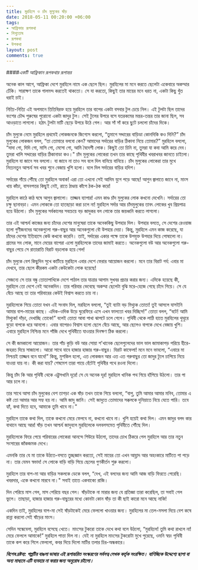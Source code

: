 ```yaml
---
title: মুরহিলে ও চাঁদ মুলুকের ষাঁড়
date: 2018-05-11 00:20:00 +06:00
tags:
- আফ্রিকার রূপকথা
- শিশুতোষ
- রূপকথা
- উপকথা
layout: post
comments: true
---
```

####_একটি আফ্রিকান রূপকথার রূপান্তর_

অনেক কাল আগে, আফ্রিকা দেশে মুরহিলে নামে এক ছেলে ছিল। মুরহিলের মা মনে করতে ছেলেটা একেবারে অকম্মার ঢেঁকি। সারাক্ষণ তাকে গালমন্দ করতেই থাকতো। সে যা করতো, কিছুই তার মায়ের মনে ধরত না, একটা কিছু খুঁত ধরাই চাই।


নিত্যি-নিত্যি এই অপমানে তিতিবিরক্ত হয়ে মুরহিলে তার বাপের একটা বসবার টুল চেয়ে নিল। এই টুলটা ছিল তাদের বংশের চৌদ্দ পুরুষের পুরোনো একটা জাদুর টুল। সেই টুলের উপরে বসে যতরকমের মন্তর-তন্তর তার জানা ছিল, সব আওড়াতে লাগলো। হঠাৎ টুলটা মাটি ছেড়ে উপরে উঠে গেল। আর সাঁ সাঁ করে ছুটে চললো চাঁদের দিকে।


চাঁদ মুলুকে নেমে মুরহিলে প্রথমেই লোকজনকে জিগ্যেস করলো, “তুমাগে সদ্দারের বাড়িডা কোনদিকি কও দিনি?” চাঁদ মুলুকের লোকজন বলল, “তা তোমারে বলবো কেন? আমাদের সর্দারের বাড়ির ঠিকানা নিয়ে তোমার?” মুরহিলে বললো, “দাদা গো, দিদি গো, মাসি গো, মেসো গো, আমি বৈদেশী লোক। কিছুই তো চিনি না, তুমরা যা কবা আমি করে দেব। তুমরা খালি সদ্দারের বাড়ির ঠিকানাডা কও।" চাঁদ মুলুকের লোকেরা তখন তার কাছে পৃথিবীর খবরাখবর জানতে চাইলো। মুরহিলে যা জানে সব বললো। যা জানে না তাও সব বলে দিল বানিয়ে বানিয়ে। চাঁদ মুলুকের লোকেরা তার মুখে নিত্যনতুন আশ্চর্য সব খবর শুনে বেজায় খুশি হলো। বলে দিল সর্দারের বাড়ির হদিশ।


সর্দারের গাঁয়ে পৌঁছে তো মুরহিলে অবাক! এরা তো এখনো সেই আদিম যুগে পড়ে আছে! আগুন জ্বালাতে জানে না, মাংস খায় কাঁচা, বাসনপত্তর কিছুই নেই, রাতে ঠাণ্ডায় কাঁপে ঠক-ঠক করে!


মুরহিলে কাঠে কাঠ ঘষে আগুন জ্বালালো। তাজ্জব ব্যাপার! এমন কাণ্ড চাঁদ মুলুকের লোক কখনো দেখেনি। সর্দারের তো চক্ষু ছানাবড়া। এমন লোককে তো হাতছাড়া করা চলে না! মুরহিলে সর্দার আর চাঁদমুলুকের তাবৎ লোকের খুব প্রিয়পাত্র হয়ে উঠলো। চাঁদ মুলুকের সর্বকালের সবচেয়ে বড় জাদুকর বল লোকে তার জয়ধ্বনি করতে লাগলো।


তার এই আশ্চর্য কাজের জন্য চাঁদের দেশের মানুষেরা তাকে অনেককিছু উপহার দিল। উপহার বলতে, সে দেশের রেওয়াজ হলো গুণীজনদের অনেকগুলো গরু-বাছুর আর অনেকগুলো বৌ উপহার দেয়া। কিন্তু, মুরহিলে এমন কাজ করেছে, যা চাঁদের দেশের ইতিহাসে কেউ কখনো করেনি। তাই, সর্দারের একার পক্ষে তাকে উপযুক্ত উপহার দিয়ে পোষালো না। গ্রামের সব লোক, মানে মেয়ের বাপেরা এলো মুরহিলেকে তাদের জামাই করতে। অনেকগুলো বউ আর অনেকগুলো গরু-বাছুর পেয়ে সে রাতারাতি বিরাট বড়লোক হয়ে গেল!


চাঁদ মুলুকে বেশ কিছুদিন সুখে কাটিয়ে মুরহিলে এবার দেশে ফেরার আয়োজন করলো। মনে তার বিরাট গর্ব: এবার মা দেখবে, তার ছেলে কীরকম একটা কেউকেটা লোক হয়েছে!


সেজন্যে সে তার বন্ধু তোতাপাখিকে দেশে পাঠাল তার যাত্রার আগাম সুখবর প্রচার করার জন্য। এদিকে হয়েছে কী, মুরহিলে তো দেশে নেই অনেকদিন। তার পরিবার ভেবেছে অকম্মা ছেলেটা বুঝি মরে-হেজে গেছে চাঁদে গিয়ে। সে যে বেঁচে আছে তা তার পরিবারের কেউই বিশ্বাস করতে চায় না।


মুরহিলেকে গিয়ে তোতা যখন এই সংবাদ দিল, মরহিলে বললো, “তুই ব্যাটা বড় মিথ্যুক তোতা! তুই আসলে যাসইনি আমার বাপ-মায়ের কাছে। এদিক-ওদিক উড়ে ঘুরেফিরে এসে এখন ফালতো খবর দিচ্ছিস!” তোতা বলল, “বটে! আমি মিথ্যুক! দাঁড়া, দেখাচ্ছি তোকে!” বলেই তোতা আবা পাখা ঝাপটে চলে গেলে। পৃথিবী থেকে লাঠি হাতে মুরহিলের থুত্থুরে বুড়ো বাপকে ধরে আনলো। এবার বাপেরও বিশ্বাস হলো ছেলে বেঁচে আছে, আর ছেলেও বাপকে দেখে বেজায় খুশি। এবারে মুরহিলে নিশ্চিন্ত মনে পাঁজি দেখে পৃথিবীতে যাওয়ার দিনক্ষণ ঠিক করলো।


সে কী জমকালো আয়োজন। তার পাঁচ কুড়ি বউ আর সোয়া শ'খানেক ছেলেপুলেদের ভাল ভাল জামাকাপড় পরিয়ে হীরে-জহরত দিয়ে সাজালো। আরো সাথে যাবে হাজার হাজার গরু-বাছুর। বিরাট কাফেলা! মনে মনে ভাবলো, “এবারে মা নিশ্চয়ই তাজ্জব বনে যাবে!” কিন্তু, মুশকিল হলো, এত লোকজন আর এত এত গরুবাছুর তো জাদুর টুলে চাপিয়ে নিয়ে যাওয়া যায় না। কী করা যায়? শেষমেশ তারা পায়ে হেঁটেই পৃথিবীর পথে রওনা দিলো।


কিন্তু চাঁদ কি আর পৃথিবী থেকে এট্টুসখানি দূরে! সে যে অনেক দূর! মুরহিলে খানিক পথ গিয়ে হাঁপিয়ে উঠলো। তার পা আর চলে না।


তার সাথে আসা চাঁদ মুলুকের বেশ তাগড়া এক ষাঁড় তখন তাকে গিয়ে বললো, “বাপু, তুমি আমার আমার মনিব, তোমার এ কষ্ট তো আমার আর সহ্য হয় না। আমি জাদু জানি। সেই জাদুতে তোমাদের সক্কলকে দুনিয়াতে নিয়ে যেতে পারি। তবে হ্যাঁ, কথা দিতে হবে, আমাকে তুমি খাবে না।"


মুরহিলে তাকে কথা দিল, তাকে কখনো মেরে ফেলবে না, কখনো খাবে না। খুশি হয়েই কথা দিল। এমন জাদুর বলদ কার বাথানে আছে আর! ষাঁড় তখন আশ্চর্য জাদুবলে মুরহিলেকে দলবলসমেত পৃথিবীতে পৌঁছে দিল।


মুরহিলেকে ফিরে পেয়ে পরিবারের লোকেরা আনন্দে শিউরে উঠলো, তাদের চোখ ঠিকরে গেল মুরহিলে আর তার নতুন সংসারের জাঁকজমক দেখে।


এমনকি তার যে মা তাকে উঠতে-বসতে তুচ্ছজ্ঞান করতো, সেই মায়ের তো এখন আহ্লাদ আর অহংকারে মাটিতে পা পড়ে না। তার যেমন স্বভাব! সে লোকে বাড়ি বাড়ি গিয়ে ছেলের গুণকীর্তন শুরু করলো।


মুরহিলে তার বাপ-মা আর বাড়ির সকলকে ডেকে বলল, “দেখ, এই বলদের জন্য আমি আজ বাড়ি ফিরতে পেরেছি। খবরদার, একে কখনো মারবে না।" সবাই তাতে একবাক্যে রাজি।


দিন পেরিয়ে মাস গেল, মাস পেরিয়ে বছর গেল। ষাঁড়টাকে না মারার জন্য যে প্রতিজ্ঞা তারা করেছিল, তা সবাই গেল ভুলে। তাছাড়া, হাজার হাজার গরু-বাছুরের মধ্যে কোনটা কোন ষাঁড় তা কী ছাই কারো মনে আছে নাকি!


একদিন তাই, মুরহিলের বাপ-মা সেই ষাঁড়টাকেই মেরে ফেললো খাওয়ার জন্য। মুরহিলের মা তেল-মসলা দিয়ে বেশ কষে রান্না করলো সেই ষাঁড়ের মাংস।


সেদিন সন্ধেবেলা, মুরহিলে বসেছে খেতে। মাংসের টুকরো তাকে দেখে কথা বলে উঠলো, “মুরহিলে! তুমি কথা রাখলে না! মেরে ফেললে আমাকে!” মুরহিলে পাত্তা দিল না। যেই না মুরহিলে মাংসের টুকরোটা মুখে পুরেছে, ওমনি স্বয়ং পৃথিবী তাকে কপ করে গিলে ফেললো, কবর দিয়ে দিলো মাটির তলার চির-অন্ধকারে।

**_বিশেষ দ্রষ্টব্য: গল্পটির বাঙলা ভাষায় এই রূপান্তরিত সংস্করণের সর্বসত্ব লেখক কর্তৃক সংরক্ষিত। বাণিজ্যিক উদ্দেশ্যে ছাপা বা অন্য মাধ্যমে এটি ব্যবহার না করার জন্য অনুরোধ রইলো।_**
